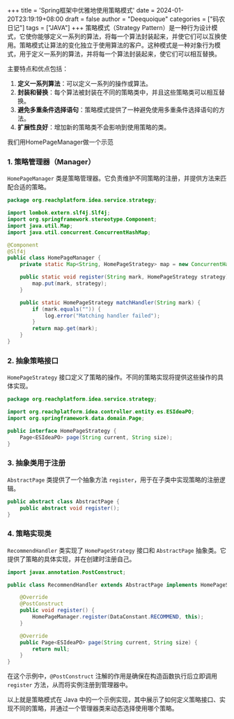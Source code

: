 +++
title = 'Spring框架中优雅地使用策略模式'
date = 2024-01-20T23:19:19+08:00
draft = false
author = "Deequoique"
categories = ["码农日记"]
tags = ["JAVA"]
+++
策略模式（Strategy Pattern）是一种行为设计模式，它使你能够定义一系列的算法，将每一个算法封装起来，并使它们可以互换使用。策略模式让算法的变化独立于使用算法的客户。这种模式是一种对象行为模式，用于定义一系列的算法，并将每一个算法封装起来，使它们可以相互替换。

主要特点和优点包括：
1. **定义一系列算法**：可以定义一系列的操作或算法。
2. **封装和替换**：每个算法被封装在不同的策略类中，并且这些策略类可以相互替换。
3. **避免多重条件选择语句**：策略模式提供了一种避免使用多重条件选择语句的方法。
4. **扩展性良好**：增加新的策略类不会影响到使用策略的类。

我们用HomePageManager做一个示范

### 1. 策略管理器（Manager）

`HomePageManager` 类是策略管理器。它负责维护不同策略的注册，并提供方法来匹配合适的策略。

```java
package org.reachplatform.idea.service.strategy;  

import lombok.extern.slf4j.Slf4j;  
import org.springframework.stereotype.Component;  
import java.util.Map;  
import java.util.concurrent.ConcurrentHashMap;  

@Component  
@Slf4j  
public class HomePageManager {  
    private static Map<String, HomePageStrategy> map = new ConcurrentHashMap<>();  

    public static void register(String mark, HomePageStrategy strategy) {  
        map.put(mark, strategy);  
    }  

    public static HomePageStrategy matchHandler(String mark) {  
        if (mark.equals("")) {  
            log.error("Matching handler failed");  
        }  
        return map.get(mark);  
    }  
}
```

### 2. 抽象策略接口

`HomePageStrategy` 接口定义了策略的操作。不同的策略实现将提供这些操作的具体实现。

```java
package org.reachplatform.idea.service.strategy;  

import org.reachplatform.idea.controller.entity.es.ESIdeaPO;  
import org.springframework.data.domain.Page;  

public interface HomePageStrategy {  
    Page<ESIdeaPO> page(String current, String size);  
}
```

### 3. 抽象类用于注册

`AbstractPage` 类提供了一个抽象方法 `register`，用于在子类中实现策略的注册逻辑。

```java
public abstract class AbstractPage {  
    public abstract void register();  
}
```

### 4. 策略实现类

`RecommendHandler` 类实现了 `HomePageStrategy` 接口和 `AbstractPage` 抽象类。它提供了策略的具体实现，并在创建时注册自己。

```java
import javax.annotation.PostConstruct;

public class RecommendHandler extends AbstractPage implements HomePageStrategy {  

    @Override  
    @PostConstruct    
    public void register() {  
        HomePageManager.register(DataConstant.RECOMMEND, this);  
    }  

    @Override  
    public Page<ESIdeaPO> page(String current, String size) {  
        return null;  
    }  
}
```

在这个示例中，`@PostConstruct` 注解的作用是确保在构造函数执行后立即调用 `register` 方法，从而将实例注册到管理器中。

以上就是策略模式在 Java 中的一个示例实现，其中展示了如何定义策略接口、实现不同的策略，并通过一个管理器类来动态选择使用哪个策略。